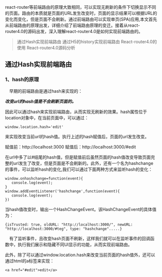 react-router等前端路由的原理大致相同，可以实现无刷新的条件下切换显示不同的页面。路由的本质就是页面的URL发生改变时，页面的显示结果可以根据URL的变化而变化，但是页面不会刷新。通过前端路由可以实现单页(SPA)应用,本文首先从前端路由的原理出发，详细介绍了前端路由原理的变迁。接着从react-router4.0的源码出发，深入理解react-router4.0是如何实现前端路由的。

> 通过Hash实现前端路由
> 通过H5的history实现前端路由
> React-router4.0的使用
> React-router4.0源码分析

##  通过Hash实现前端路由

### 1、hash的原理

  早期的前端路由是通过hash来实现的：

***改变url的hash值是不会刷新页面的。***

因此可以通过hash来实现前端路由，从而实现无刷新的效果。hash属性位于location对象中，在当前页面中，可以通过：

```
window.location.hash='edit'
```

来实现改变当前url的hash值。执行上述的hash赋值后，页面的url发生改变。

赋值前：http://localhost:3000 赋值后：http://localhost:3000/#edit

在url中多了以#结尾的hash值，但是赋值前后虽然页面的hash值改变导致页面完整的url发生了改变，但是页面是不会刷新的。此外，还有一个名为hashchange的事件，可以监听hash的变化,我们可以通过下面两种方式来监听hash的变化：

```
window.onhashchange=function(event){
   console.log(event);
}
window.addEventListener('hashchange',function(event){
   console.log(event);
})
```

当hash值改变时，输出一个HashChangeEvent。该HashChangeEvent的具体值为：

```
{isTrusted: true, oldURL: "http://localhost:3000/", newURL:   "http://localhost:3000/#teg", type: "hashchange".....}
```

  有了监听事件，且改变hash页面不刷新，这样我们就可以在监听事件的回调函数中，执行我们展示和隐藏不同UI显示的功能，从而实现前端路由。

此外，除了可以通过window.location.hash来改变当前页面的hash值外，还可以通过html的a标签来实现：

```
<a href="#edit">edit</a>
```
